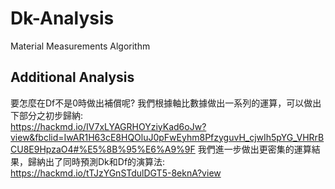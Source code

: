 # Dk-Analysis
Material Measurements Algorithm

## Additional Analysis
要怎麼在Df不是0時做出補償呢? 我們根據軸比數據做出一系列的運算，可以做出下部分之初步歸納:<br>
https://hackmd.io/IV7xLYAGRHOYziyKad6oJw?view&fbclid=IwAR1H63cE8HQOluJ0pFwEyhm8PfzyguvH_cjwIh5pYG_VHRrBCU8E9HpzaO4#%E5%8B%95%E6%A9%9F
我們進一步做出更密集的運算結果，歸納出了同時預測Dk和Df的演算法:
https://hackmd.io/tTJzYGnSTdulDGT5-8eknA?view
